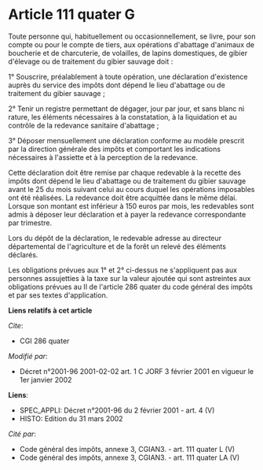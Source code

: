 # Article 111 quater G

Toute personne qui, habituellement ou occasionnellement, se livre, pour son compte ou pour le compte de tiers, aux opérations
d'abattage d'animaux de boucherie et de charcuterie, de volailles, de lapins domestiques, de gibier d'élevage ou de
traitement du gibier sauvage doit :

1° Souscrire, préalablement à toute opération, une déclaration d'existence auprès du service des impôts dont dépend le lieu
d'abattage ou de traitement du gibier sauvage ;

2° Tenir un registre permettant de dégager, jour par jour, et sans blanc ni rature, les éléments nécessaires à la
constatation, à la liquidation et au contrôle de la redevance sanitaire d'abattage ;

3° Déposer mensuellement une déclaration conforme au modèle prescrit par la direction générale des impôts et comportant les
indications nécessaires à l'assiette et à la perception de la redevance.

Cette déclaration doit être remise par chaque redevable à la recette des impôts dont dépend le lieu d'abattage ou de
traitement du gibier sauvage avant le 25 du mois suivant celui au cours duquel les opérations imposables ont été réalisées.
La redevance doit être acquittée dans le même délai. Lorsque son montant est inférieur à 150 euros par mois, les redevables
sont admis à déposer leur déclaration et à payer la redevance correspondante par trimestre.

Lors du dépôt de la déclaration, le redevable adresse au directeur départemental de l'agriculture et de la forêt un relevé
des éléments déclarés.

Les obligations prévues aux 1° et 2° ci-dessus ne s'appliquent pas aux personnes assujetties à la taxe sur la valeur ajoutée
qui sont astreintes aux obligations prévues au II de l'article 286 quater du code général des impôts et par ses textes
d'application.

**Liens relatifs à cet article**

_Cite_:

  - CGI 286 quater

_Modifié par_:

  - Décret n°2001-96 2001-02-02 art. 1 C JORF 3 février 2001 en vigueur le 1er janvier 2002

**Liens**:

  - SPEC_APPLI: Décret n°2001-96 du 2 février 2001 - art. 4 (V)
  - HISTO: Edition du 31 mars 2002

_Cité par_:

  - Code général des impôts, annexe 3, CGIAN3. - art. 111 quater L (V)
  - Code général des impôts, annexe 3, CGIAN3. - art. 111 quater LA (V)
